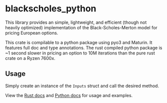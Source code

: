 # blackscholes_python  
  
This library provides an simple, lightweight, and efficient (though not heavily optimized) implementation of the Black-Scholes-Merton model for pricing European options.  
  
This crate is compilable to a python package using pyo3 and Maturin.  It features full doc and type annotations. The rust compiled python package is ~1 second slower in pricing an option to 10M iterations than the pure rust crate on a Ryzen 7600x.
  
## Usage  
  
Simply create an instance of the `Inputs` struct and call the desired method.  
  
View the [Rust docs](https://docs.rs/blackscholes_python) and [Python docs](https://pypi.org/project/blackscholes-python/) for usage and examples.  
